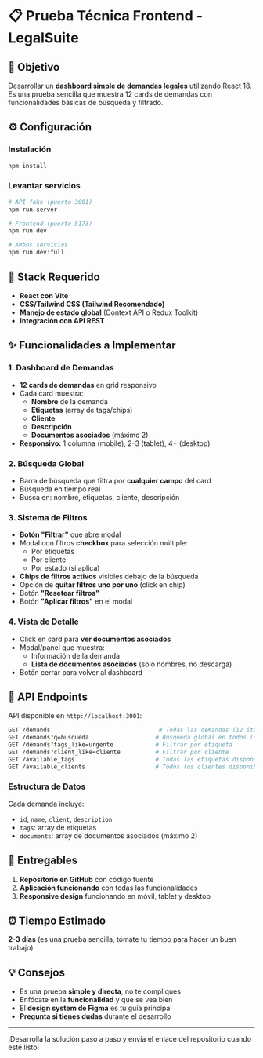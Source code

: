 # 📋 Prueba Técnica Frontend - LegalSuite

## 🎯 Objetivo

Desarrollar un **dashboard simple de demandas legales** utilizando React 18. Es una prueba sencilla que muestra 12 cards de demandas con funcionalidades básicas de búsqueda y filtrado.

## ⚙️ Configuración

### Instalación
```bash
npm install
```

### Levantar servicios
```bash
# API fake (puerto 3001)
npm run server

# Frontend (puerto 5173)
npm run dev

# Ambos servicios
npm run dev:full
```

## 🔧 Stack Requerido

- **React con Vite**
- **CSS/Tailwind CSS (Tailwind Recomendado)**
- **Manejo de estado global** (Context API o Redux Toolkit)
- **Integración con API REST**


## ✨ Funcionalidades a Implementar

### 1. Dashboard de Demandas
- **12 cards de demandas** en grid responsivo
- Cada card muestra:
  - **Nombre** de la demanda
  - **Etiquetas** (array de tags/chips)
  - **Cliente**
  - **Descripción**
  - **Documentos asociados** (máximo 2)
- **Responsivo:** 1 columna (mobile), 2-3 (tablet), 4+ (desktop)

### 2. Búsqueda Global
- Barra de búsqueda que filtra por **cualquier campo** del card
- Búsqueda en tiempo real
- Busca en: nombre, etiquetas, cliente, descripción

### 3. Sistema de Filtros
- **Botón "Filtrar"** que abre modal
- Modal con filtros **checkbox** para selección múltiple:
  - Por etiquetas
  - Por cliente
  - Por estado (si aplica)
- **Chips de filtros activos** visibles debajo de la búsqueda
- Opción de **quitar filtros uno por uno** (click en chip)
- Botón **"Resetear filtros"**
- Botón **"Aplicar filtros"** en el modal

### 4. Vista de Detalle
- Click en card para **ver documentos asociados**
- Modal/panel que muestra:
  - Información de la demanda
  - **Lista de documentos asociados** (solo nombres, no descarga)
- Botón cerrar para volver al dashboard

## 📡 API Endpoints

API disponible en `http://localhost:3001`:

```bash
GET /demands                               # Todas las demandas (12 items)
GET /demands?q=busqueda                   # Búsqueda global en todos los campos
GET /demands?tags_like=urgente            # Filtrar por etiqueta
GET /demands?client_like=cliente          # Filtrar por cliente
GET /available_tags                       # Todas las etiquetas disponibles
GET /available_clients                    # Todos los clientes disponibles
```

### Estructura de Datos
Cada demanda incluye:
- `id`, `name`, `client`, `description`
- `tags`: array de etiquetas
- `documents`: array de documentos asociados (máximo 2)

## 📝 Entregables

1. **Repositorio en GitHub** con código fuente
2. **Aplicación funcionando** con todas las funcionalidades
3. **Responsive design** funcionando en móvil, tablet y desktop

## ⏰ Tiempo Estimado

**2-3 días** (es una prueba sencilla, tómate tu tiempo para hacer un buen trabajo)

## 💡 Consejos

- Es una prueba **simple y directa**, no te compliques
- Enfócate en la **funcionalidad** y que se vea bien
- El **design system de Figma** es tu guía principal
- **Pregunta si tienes dudas** durante el desarrollo

---

¡Desarrolla la solución paso a paso y envía el enlace del repositorio cuando esté listo!
